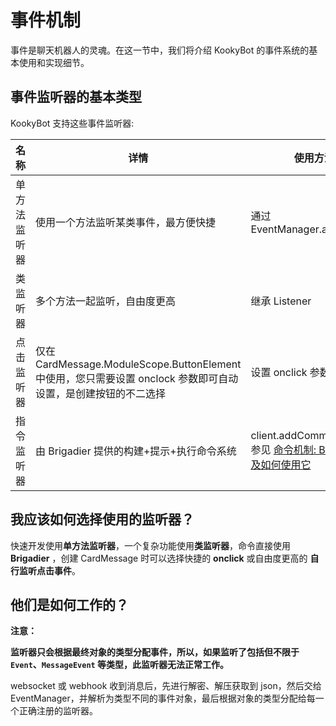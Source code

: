 # 事件机制

事件是聊天机器人的灵魂。在这一节中，我们将介绍 KookyBot 的事件系统的基本使用和实现细节。

## 事件监听器的基本类型

KookyBot 支持这些事件监听器:

| 名称 | 详情 | 使用方法 |
|------|------|----------|
| 单方法监听器 | 使用一个方法监听某类事件，最方便快捷 | 通过 EventManager.addListener |
| 类监听器 | 多个方法一起监听，自由度更高 | 继承 Listener |
| 点击监听器 | 仅在 CardMessage.ModuleScope.ButtonElement 中使用，您只需要设置 onclock 参数即可自动设置，是创建按钮的不二选择 | 设置 onclick 参数即可 |
| 指令监听器 | 由 Brigadier 提供的构建+提示+执行命令系统 | client.addCommand<br/>参见 [命令机制: Brigadier 以及如何使用它](../command/index) |

## 我应该如何选择使用的监听器？

快速开发使用**单方法监听器**，一个复杂功能使用**类监听器**，命令直接使用 **Brigadier** ，创建 CardMessage 时可以选择快捷的 **onclick** 或自由度更高的 **自行监听点击事件**。

## 他们是如何工作的？

**注意：**

**监听器只会根据最终对象的类型分配事件，所以，如果监听了包括但不限于 `Event`、`MessageEvent` 等类型，此监听器无法正常工作。**

websocket 或 webhook 收到消息后，先进行解密、解压获取到 json，然后交给 EventManager，并解析为类型不同的事件对象，最后根据对象的类型分配给每一个正确注册的监听器。
